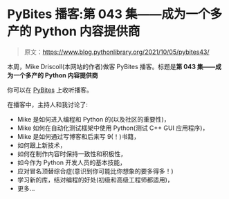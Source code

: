 # PyBites 播客:第 043 集——成为一个多产的 Python 内容提供商

> 原文：<https://www.blog.pythonlibrary.org/2021/10/05/pybites43/>

本周，Mike Driscoll(本网站的作者)做客 PyBites 播客。标题是**第 043 集——成为一个多产的 Python 内容提供商**

你可以在 [PyBites](https://www.pybitespodcast.com/1501156/9308321-043-becoming-a-prolific-python-content-provider) 上收听播客。

在播客中，主持人和我讨论了:

*   Mike 是如何进入编程和 Python 的(以及社区的重要性)，
*   Mike 如何在自动化测试框架中使用 Python(测试 C++ GUI 应用程序)，
*   Mike 是如何通过写博客和后来写 9(！)书籍，
*   如何跟上新技术，
*   如何在制作内容时保持一致性和积极性，
*   如今作为 Python 开发人员的基本技能，
*   应对冒名顶替综合症(意识到你可能比你想象的要多得多！)
*   学习新的库，结对编程的好处(初级和高级工程师都适用)，
*   更多...
